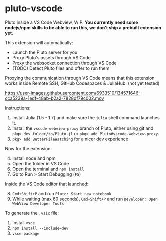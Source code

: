 # pluto-vscode
Pluto inside a VS Code Webview, WIP. **You currently need some nodejs/npm skills to be able to run this, we don't ship a prebuilt extension yet.**

This extension will automatically:
- Launch the Pluto server for you
- Proxy Pluto's assets through VS Code
- Proxy the websocket connection through VS Code
- (TODO) Detect Pluto files and offer to run them

Proxying the communication through VS Code means that this extension works inside Remote SSH, GitHub Codespaces & JuliaHub. (not yet tested)

https://user-images.githubusercontent.com/6933510/134571646-cca5239a-1edf-48ab-b2a2-7828df79c002.mov

Instructions:
1. Install Julia (1.5 - 1.7) and make sure the `julia` shell command launches it.
2. Install the `vscode-webview-proxy` branch of Pluto, either using git and `pkg> dev folder/to/Pluto.jl` or `pkg> add Pluto#vscode-webview-proxy`.
3. `pkg> add BetterFileWatching` for a nicer dev experience

Now for the extension:

4. Install node and npm
4. Open the folder in VS Code
4. Open the terminal and `npm install`
4. Go to Run > Start Debugging (`F5`)

Inside the VS Code editor that launched:

8. `Cmd+Shift+P` and run `Pluto: Start new notebook`
8. While waiting (max 60 seconds), `Cmd+Shift+P` and run `Developer: Open WebView Developer Tools`

To generate the `.vsix` file:
1. Install `vsce`
1. `npm install --include=dev`
1. `vsce package`